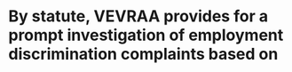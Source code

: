# By statute, VEVRAA provides for a prompt investigation of employment discrimination complaints based on